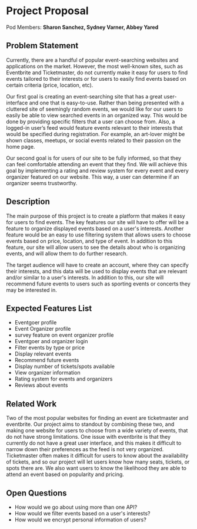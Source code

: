 # Project Proposal

Pod Members: **Sharon Sanchez, Sydney Varner, Abbey Yared**

## Problem Statement

Currently, there are a handful of popular event-searching websites and applications on the market. However, the most well-known sites, such as Eventbrite and Ticketmaster, do not currently make it easy for users to find events tailored to their interests or for users to easily find events based on certain criteria (price, location, etc). 

Our first goal is creating an event-searching site that has a great user-interface and one that is easy-to-use. Rather than being presented with a cluttered site of seemingly random events, we would like for our users to easily be able to view searched events in an organized way. This would be done by providing specific filters that a user can choose from. Also, a logged-in user’s feed would feature events relevant to their interests that would be specified during registration. For example, an art-lover might be shown classes, meetups, or social events related to their passion on the home page.

Our second goal is for users of our site to be fully informed, so that they can feel comfortable attending an event that they find. We will achieve this goal by implementing a rating and review system for every event and every organizer featured on our website. This way, a user can determine if an organizer seems trustworthy.


## Description


The main purpose of this project is to create a platform that makes it easy for users to find events. The key features our site will have to offer will be a feature to organize displayed events based on a user's interests. Another feature would be an easy to use filtering system that allows users to choose events based on price, location, and type of event. In addition to this feature, our site will allow users to see the details about who is organizing events, and will allow them to do further research. 

The target audience will have to create an account, where they can specify their interests, and this data will be used to display events that are relevant and/or similar to a user's interests. In addition to this, our site will recommend future events to users such as sporting events or concerts they may be interested in.


## Expected Features List

- Eventgoer profile
- Event Organizer profile
- survey feature on event organizer profile
- Eventgoer and organizer login
- Filter events by type or price
- Display relevant events
- Recommend future events
- Display number of tickets/spots available
- View organizer information
- Rating system for events and organizers
- Reviews about events

## Related Work


Two of the most popular websites for finding an event are ticketmaster and eventbrite. Our project aims to standout by combining these two, and making one website for users to choose from a wide variety of events, that do not have strong limitations. One issue with eventbrite is that they currently do not have a great user interface, and this makes it difficult to narrow down their preferences as the feed is not very organized. Ticketmaster often makes it difficult for users to know about the availability of tickets, and so our project will let users know how many seats, tickets, or spots there are. We also want users to know the likelihood they are able to attend an event based on popularity and pricing.

## Open Questions


- How would we go about using more than one API? 
- How would we filter events based on a user's interests?
- How would we encrypt personal information of users?

